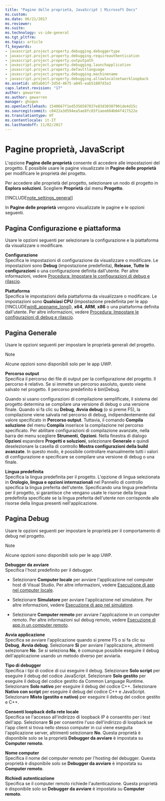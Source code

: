 ```yaml
---
title: "Pagine delle proprietà, JavaScript | Microsoft Docs"
ms.custom: 
ms.date: 06/21/2017
ms.reviewer: 
ms.suite: 
ms.technology: vs-ide-general
ms.tgt_pltfrm: 
ms.topic: article
f1_keywords:
- javascript.project.property.debugging.debuggertype
- javascript.project.property.debugging.requireauthentication
- javascript.project.property.outputpath
- javascript.project.property.debugging.launchapplication
- javascript.project.property.defaultlanguage
- javascript.project.property.debugging.machinename
- javascript.project.property.debugging.allowlocalnetworkloopback
ms.assetid: a05ab01f-3d5d-4675-a845-eab51807d3a3
caps.latest.revision: "17"
author: gewarren
ms.author: gewarren
manager: ghogen
ms.openlocfilehash: 1540667f1ed5356587837e83d30307901de4d15c
ms.sourcegitcommit: c0422a3d594ea5ae8fc03f1aee684b04f417522e
ms.translationtype: HT
ms.contentlocale: it-IT
ms.lasthandoff: 11/02/2017
---
```

# <a name="property-pages-javascript"></a>Pagine proprietà, JavaScript
L'opzione **Pagine delle proprietà** consente di accedere alle impostazioni del progetto. È possibile usare le pagine visualizzate in **Pagine delle proprietà** per modificare le proprietà del progetto.  

Per accedere alle proprietà del progetto, selezionare un nodo di progetto in **Esplora soluzioni**. Scegliere **Proprietà** dal menu **Progetto**.  

[!INCLUDE[note_settings_general](../../data-tools/includes/note_settings_general_md.md)]  

In **Pagine delle proprietà** vengono visualizzate le pagine e le opzioni seguenti.  

## <a name="configuration-and-platform-page"></a>Pagina Configurazione e piattaforma  
 Usare le opzioni seguenti per selezionare la configurazione e la piattaforma da visualizzare o modificare.  

 **Configurazione**  
 Specifica le impostazioni di configurazione da visualizzare o modificare. Le impostazioni sono **Debug** (impostazione predefinita), **Release**, **Tutte le configurazioni** o una configurazione definita dall'utente. Per altre informazioni, vedere [Procedura: Impostare le configurazioni di debug e rilascio](../../debugger/how-to-set-debug-and-release-configurations.md).  

 **Piattaforma**  
 Specifica le impostazioni della piattaforma da visualizzare o modificare. Le impostazioni sono **Qualsiasi CPU** (impostazione predefinita per le app [!INCLUDE[win8_appname_long](../../debugger/includes/win8_appname_long_md.md)]), **x64**, **ARM**, **x86** o una piattaforma definita dall'utente. Per altre informazioni, vedere [Procedura: Impostare le configurazioni di debug e rilascio](../../debugger/how-to-set-debug-and-release-configurations.md).  

## <a name="general-page"></a>Pagina Generale  
 Usare le opzioni seguenti per impostare le proprietà generali del progetto.  

> [!NOTE]
>  Alcune opzioni sono disponibili solo per le app UWP.  

 **Percorso output**  
 Specifica il percorso dei file di output per la configurazione del progetto. Il percorso è relativo. Se si immette un percorso assoluto, questo viene salvato nel progetto. Il percorso predefinito è bin\Debug.  

 Quando si usano configurazioni di compilazione semplificate, il sistema del progetto determina se compilare una versione di debug o una versione finale. Quando si fa clic su **Debug**, **Avvia debug** (o si preme F5), la compilazione viene salvata nel percorso di debug, indipendentemente dal valore specificato in **Percorso output**. Tuttavia, il comando **Compila soluzione** del menu **Compila** inserisce la compilazione nel percorso specificato. Per abilitare configurazioni di compilazione avanzate, nella barra dei menu scegliere **Strumenti**, **Opzioni**. Nella finestra di dialogo **Opzioni** espandere **Progetti e soluzioni**, selezionare **Generale** e quindi deselezionare la casella di controllo **Mostra configurazioni della build avanzate**. In questo modo, è possibile controllare manualmente tutti i valori di configurazione e specificare se compilare una versione di debug o una finale.  

 **Lingua predefinita**  
 Specifica la lingua predefinita per il progetto. L'opzione di lingua selezionata in **Orologio, lingua e opzioni internazionali** nel Pannello di controllo specifica la lingua preferita dell'utente. Specificando una lingua predefinita per il progetto, si garantisce che vengano usate le risorse della lingua predefinita specificate se la lingua preferita dell'utente non corrisponde alle risorse della lingua presenti nell'applicazione.  

## <a name="debug-page"></a>Pagina Debug  
 Usare le opzioni seguenti per impostare le proprietà per il comportamento di debug nel progetto.  

> [!NOTE]
>  Alcune opzioni sono disponibili solo per le app UWP.  

 **Debugger da avviare**  
 Specifica l'host predefinito per il debugger.  

-   Selezionare **Computer locale** per avviare l'applicazione nel computer host di Visual Studio. Per altre informazioni, vedere [Esecuzione di app nel computer locale](http://go.microsoft.com/fwlink/?LinkId=234912).  

-   Selezionare **Simulatore** per avviare l'applicazione nel simulatore. Per altre informazioni, vedere [Esecuzione di app nel simulatore](http://go.microsoft.com/fwlink/?LinkId=234913).  

-   Selezionare **Computer remoto** per avviare l'applicazione in un computer remoto. Per altre informazioni sul debug remoto, vedere [Esecuzione di app in un computer remoto](http://go.microsoft.com/fwlink/?LinkId=234914).  

**Avvia applicazione**  
Specifica se avviare l'applicazione quando si preme F5 o si fa clic su **Debug**, **Avvia debug**. Selezionare **Sì** per avviare l'applicazione, altrimenti selezionare **No**. Se si seleziona **No**, è comunque possibile eseguire il debug dell'applicazione usando un metodo diverso per avviarla.  

**Tipo di debugger**  
Specifica i tipi di codice di cui eseguire il debug. Selezionare **Solo script** per eseguire il debug del codice JavaScript. Selezionare **Solo gestito** per eseguire il debug del codice gestito da Common Language Runtime. Selezionare **Solo nativo** per eseguire il debug del codice C++. Selezionare **Nativo con script** per eseguire il debug del codice C++ e JavaScript. Selezionare **Misto (gestito e nativo)** per eseguire il debug del codice gestito e C++.  

**Consenti loopback della rete locale**  
Specifica se l'accesso all'indirizzo di loopback IP è consentito per i test dell'app. Selezionare **Sì** per consentire l'uso dell'indirizzo di loopback se l'app client si trova nello stesso computer in cui viene eseguita l'applicazione server, altrimenti selezionare **No**. Questa proprietà è disponibile solo se la proprietà **Debugger da avviare** è impostata su **Computer remoto**.  

**Nome computer**  
Specifica il nome del computer remoto per l'hosting del debugger. Questa proprietà è disponibile solo se **Debugger da avviare** è impostata su **Computer remoto**.  

**Richiedi autenticazione**  
Specifica se il computer remoto richiede l'autenticazione. Questa proprietà è disponibile solo se **Debugger da avviare** è impostata su **Computer remoto**.
